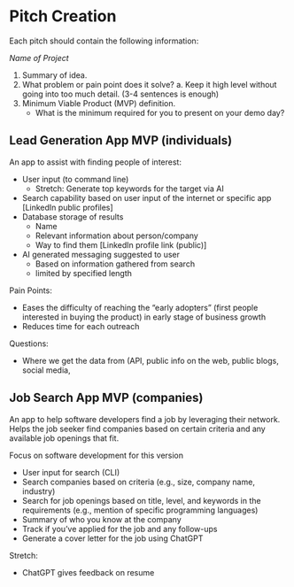 
# Pitch Creation
Each pitch should contain the following information:

_Name of Project_

1. Summary of idea.
2. What problem or pain point does it solve? a. Keep it high level without going into too much detail. (3-4 sentences is enough)
3. Minimum Viable Product (MVP) definition.
    * What is the minimum required for you to present on your demo day?


## Lead Generation App MVP (individuals)

An app to assist with finding people of interest: 

* User input (to command line)
    * Stretch: Generate top keywords for the target via AI
* Search capability based on user input of the internet or specific app [LinkedIn public profiles]
* Database storage of results
    * Name
    * Relevant information about person/company
    * Way to find them [LinkedIn profile link (public)]
* AI generated messaging suggested to user 
    * Based on information gathered from search  
    * limited by specified length

Pain Points: 

* Eases the difficulty of reaching the “early adopters” (first people interested in buying the product) in early stage of business growth
* Reduces time for each outreach

Questions: 

* Where we get the data from (API, public info on the web, public blogs, social media, 


## Job Search App MVP (companies)

An app to help software developers find a job by leveraging their network. Helps the job seeker find companies based on certain criteria and any available job openings that fit.

Focus on software development for this version

* User input for search (CLI)
* Search companies based on criteria (e.g., size, company name, industry)
* Search for job openings based on title, level, and keywords in the requirements (e.g., mention of specific programming languages)
* Summary of who you know at the company
* Track if you’ve applied for the job and any follow-ups
* Generate a cover letter for the job using ChatGPT

Stretch:

* ChatGPT gives feedback on resume